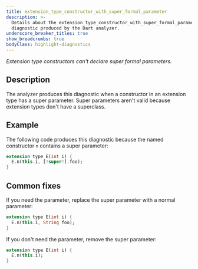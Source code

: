 ```yaml
---
title: extension_type_constructor_with_super_formal_parameter
description: >-
  Details about the extension_type_constructor_with_super_formal_parameter
  diagnostic produced by the Dart analyzer.
underscore_breaker_titles: true
show_breadcrumbs: true
bodyClass: highlight-diagnostics
---
```


_Extension type constructors can't declare super formal parameters._

## Description

The analyzer produces this diagnostic when a constructor in an extension
type has a super parameter. Super parameters aren't valid because
extension types don't have a superclass.

## Example

The following code produces this diagnostic because the named constructor
`n` contains a super parameter:

```dart
extension type E(int i) {
  E.n(this.i, [!super!].foo);
}
```

## Common fixes

If you need the parameter, replace the super parameter with a normal
parameter:

```dart
extension type E(int i) {
  E.n(this.i, String foo);
}
```

If you don't need the parameter, remove the super parameter:

```dart
extension type E(int i) {
  E.n(this.i);
}
```
